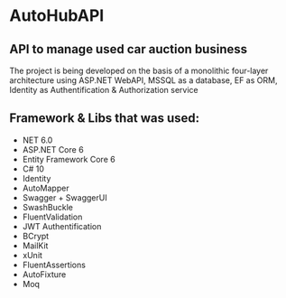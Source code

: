 # AutoHubAPI

API to manage used car auction business
-
The project is being developed on the basis of a monolithic four-layer architecture using ASP.NET WebAPI, MSSQL as a database, EF as ORM, Identity as Authentification & Authorization service

## Framework & Libs that was used:

- NET 6.0 
- ASP.NET Core 6
- Entity Framework Core 6
- C# 10
- Identity
- AutoMapper
- Swagger + SwaggerUI
- SwashBuckle
- FluentValidation
- JWT Authentification
- BCrypt
- MailKit
- xUnit
- FluentAssertions
- AutoFixture
- Moq
